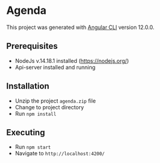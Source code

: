 # Agenda

This project was generated with [Angular CLI](https://github.com/angular/angular-cli) version 12.0.0.

## Prerequisites

- NodeJs v.14.18.1 installed (https://nodejs.org/)
- Api-server installed and running 

## Installation

- Unzip the project `agenda.zip` file
- Change to project directory
- Run `npm install`

## Executing

- Run `npm start` 
- Navigate to `http://localhost:4200/`


